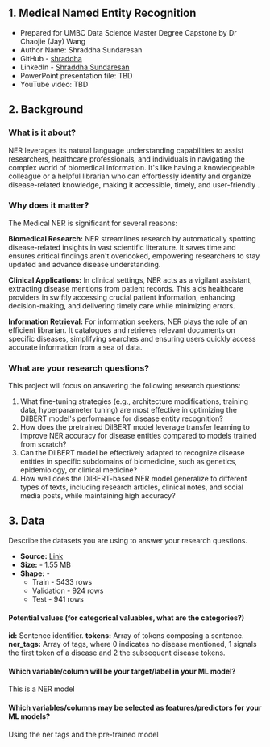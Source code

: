 ## 1. Medical Named Entity Recognition

- Prepared for UMBC Data Science Master Degree Capstone by Dr Chaojie (Jay) Wang
- Author Name: Shraddha Sundaresan
- GitHub - <a href="https://github.com/Shraddha-boop"> shraddha </a>
- LinkedIn - <a href="https://www.linkedin.com/in/shraddha-sundaresan-676b8b93"> Shraddha Sundaresan </a>
- PowerPoint presentation file: TBD
- YouTube video: TBD
    
## 2. Background

### What is it about?
NER leverages its natural language understanding capabilities to assist researchers, healthcare professionals, and individuals in navigating the complex world of biomedical information.
It's like having a knowledgeable colleague or a helpful librarian who can effortlessly identify and organize disease-related knowledge, making it accessible, timely, and user-friendly
.
### Why does it matter?

The Medical NER is significant for several reasons:

**Biomedical Research:** NER streamlines research by automatically spotting disease-related insights in vast scientific literature. It saves time and ensures critical findings aren't overlooked, empowering researchers to stay updated and advance disease understanding.

**Clinical Applications:** In clinical settings, NER acts as a vigilant assistant, extracting disease mentions from patient records. This aids healthcare providers in swiftly accessing crucial patient information, enhancing decision-making, and delivering timely care while minimizing errors.

**Information Retrieval:** For information seekers, NER plays the role of an efficient librarian. It catalogues and retrieves relevant documents on specific diseases, simplifying searches and ensuring users quickly access accurate information from a sea of data.

### What are your research questions?

This project will focus on answering the following research questions:

1. What fine-tuning strategies (e.g., architecture modifications, training data, hyperparameter tuning) are most effective in optimizing the DilBERT model's performance for disease entity recognition?
2. How does the pretrained DilBERT model leverage transfer learning to improve NER accuracy for disease entities compared to models trained from scratch?
3. Can the DilBERT model be effectively adapted to recognize disease entities in specific subdomains of biomedicine, such as genetics, epidemiology, or clinical medicine?
4. How well does the DilBERT-based NER model generalize to different types of texts, including research articles, clinical notes, and social media posts, while maintaining high accuracy?

## 3. Data 

Describe the datasets you are using to answer your research questions.

- **Source:** [Link](https://huggingface.co/datasets/ncbi_disease)
- **Size:** - 1.55 MB
- **Shape:** -
  - Train - 5433 rows
  - Validation - 924 rows
  - Test - 941 rows
 

#### Potential values (for categorical valuables, what are the categories?)

**id:** Sentence identifier.
**tokens:** Array of tokens composing a sentence.
**ner_tags:** Array of tags, where 0 indicates no disease mentioned, 1 signals the first token of a disease and 2 the subsequent disease tokens.

#### Which variable/column will be your target/label in your ML model?

This is a NER model

#### Which variables/columns may be selected as features/predictors for your ML models?

Using the ner tags and the pre-trained model
